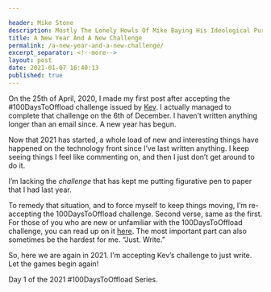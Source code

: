 ```yaml
---

header: Mike Stone
description: Mostly The Lonely Howls Of Mike Baying His Ideological Purity At The Moon
title: A New Year And A New Challenge
permalink: /a-new-year-and-a-new-challenge/
excerpt_separator: <!--more-->
layout: post
date: 2021-01-07 16:40:13
published: true
---
```



On the 25th of April, 2020, I made my first post after accepting the #100DaysToOffload challenge issued by [Kev](https://fosstodon.org/@kev). I actually managed to complete that challenge on the 6th of December. I haven’t written anything longer than an email since. A new year has begun.

<!--more-->

Now that 2021 has started, a whole load of new and interesting things have happened on the technology front since I’ve last written anything. I keep seeing things I feel like commenting on, and then I just don’t get around to do it. 

I’m lacking the _challenge_ that has kept me putting figurative pen to paper that I had last year.

To remedy that situation, and to force myself to keep things moving, I’m re-accepting the 100DaysToOffload challenge. Second verse, same as the first. For those of you who are new or unfamiliar with the 100DaysToOffload challenge, you can read up on it [here](https://100daystooffload.com). The most important part can also sometimes be the hardest for me. “Just. Write.”

So, here we are again in 2021. I’m accepting Kev’s challenge to just write. Let the games begin again!

Day 1 of the 2021 #100DaysToOffload Series.

